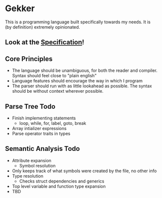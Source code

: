 # Gekker

This is a programming language built specifically towards my needs. It is (by definition)
extremely opinionated.

## Look at the [Specification](spec/)!

## Core Principles

- The language should be unambiguous, for both the reader and compiler.
    Syntax should feel close to "plain english"
- Language features should encourage the way in which I program
- The parser should run with as little lookahead as possible. The syntax should be without context wherever possible.

## Parse Tree Todo

- Finish implementing statements
    - loop, while, for, label, goto, break
- Array intializer expressions
- Parse operator traits in types

## Semantic Analysis Todo

- Attribute expansion
    - Symbol resolution
- Only keeps track of what symbols were created by the file, no other info
- Type resolution
    - Checks struct dependencies and generics
- Top level variable and function type expansion
- TBD
